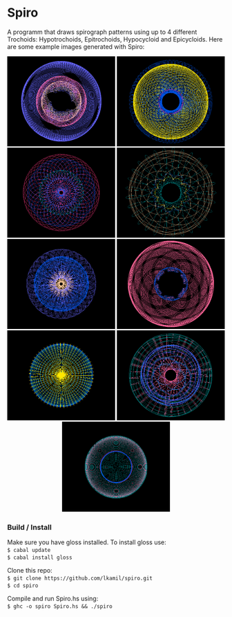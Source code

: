 # Spiro

A programm that draws spirograph patterns using up to 4 different Trochoids:
Hypotrochoids, Epitrochoids, Hypocycloid and Epicycloids.
Here are some example images generated with Spiro:

<p align="center">
	<img src="images/spiro1.png" alt="spiro1" width="250px" height="auto">
	<img src="images/spiro7.png" alt="spiro7" width="250px" height="auto">
	<img src="images/spiro8.png" alt="spiro8" width="250px" height="auto">
	<img src="images/spiro4.png" alt="spiro4" width="250px" height="auto">
	<img src="images/spiro3.png" alt="spiro3" width="250px" height="auto">
	<img src="images/spiro5.png" alt="spiro5" width="250px" height="auto">
	<img src="images/spiro10.png" alt="spiro10" width="250px" height="auto">
	<img src="images/spiro6.png" alt="spiro6" width="250px" height="auto">
	<img src="images/spiro2.png" alt="spiro2" width="250px" height="auto">
</p>

### Build / Install

Make sure you have gloss installed.
To install gloss use:  
`$ cabal update`  
`$ cabal install gloss`

Clone this repo:  
`$ git clone https://github.com/lkamil/spiro.git`  
`$ cd spiro`  

Compile and run Spiro.hs using:    
`$ ghc -o spiro Spiro.hs && ./spiro`   
